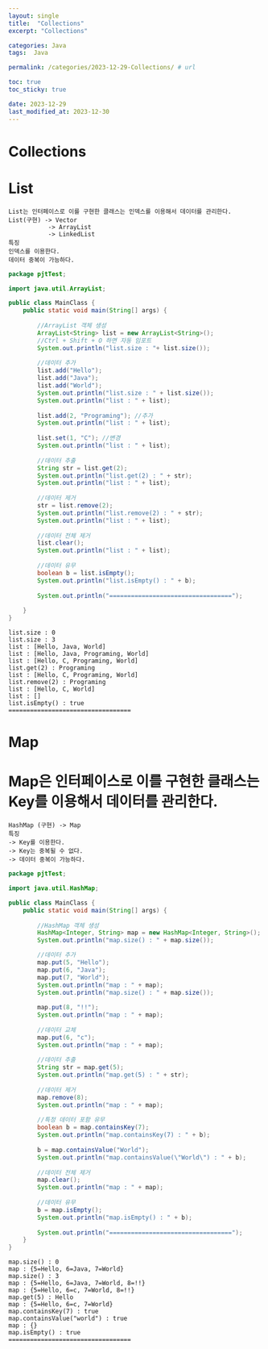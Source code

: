 ```yaml
---
layout: single
title:  "Collections"
excerpt: "Collections"

categories: Java
tags:  Java

permalink: /categories/2023-12-29-Collections/ # url

toc: true
toc_sticky: true

date: 2023-12-29
last_modified_at: 2023-12-30
---
```


# Collections
# List
```
List는 인터페이스로 이를 구현한 클래스는 인덱스를 이용해서 데이터를 관리한다.
List(구현) -> Vector
           -> ArrayList
           -> LinkedList
특징
인덱스를 이용한다.
데이터 중복이 가능하다.
```
```Java
package pjtTest;

import java.util.ArrayList;

public class MainClass {
	public static void main(String[] args) {
		
		//ArrayList 객체 생성
		ArrayList<String> list = new ArrayList<String>();
		//Ctrl + Shift + O 하면 자동 임포트
		System.out.println("list.size : "+ list.size());
		 
		//데이터 추가
		list.add("Hello");
		list.add("Java");
		list.add("World");
		System.out.println("list.size : " + list.size());
		System.out.println("list : " + list);
		
		list.add(2, "Programing"); //추가
		System.out.println("list : " + list);
		
		list.set(1, "C"); //변경
		System.out.println("list : " + list);
		
		//데이터 추출
		String str = list.get(2);
		System.out.println("list.get(2) : " + str);
		System.out.println("list : " + list);
		
		//데이터 제거
		str = list.remove(2);
		System.out.println("list.remove(2) : " + str);
		System.out.println("list : " + list);
		
		//데이터 전체 제거
		list.clear();
		System.out.println("list : " + list);
		
		//데이터 유무
		boolean b = list.isEmpty();
		System.out.println("list.isEmpty() : " + b);
		
		System.out.println("==================================");
		
	}
}
```
    list.size : 0
    list.size : 3
    list : [Hello, Java, World]
    list : [Hello, Java, Programing, World]
    list : [Hello, C, Programing, World]
    list.get(2) : Programing
    list : [Hello, C, Programing, World]
    list.remove(2) : Programing
    list : [Hello, C, World]
    list : []
    list.isEmpty() : true
    ==================================

# Map
# Map은 인터페이스로 이를 구현한 클래스는 Key를 이용해서 데이터를 관리한다.
```
HashMap (구현) -> Map
특징
-> Key를 이용한다.
-> Key는 중복될 수 없다.
-> 데이터 중복이 가능하다.
```
```Java
package pjtTest;

import java.util.HashMap;

public class MainClass {
	public static void main(String[] args) {
		
		//HashMap 객체 생성
		HashMap<Integer, String> map = new HashMap<Integer, String>();
		System.out.println("map.size() : " + map.size());

		//데이터 추가
		map.put(5, "Hello");
		map.put(6, "Java");
		map.put(7, "World");
		System.out.println("map : " + map);
		System.out.println("map.size() : " + map.size());
		
		map.put(8, "!!");
		System.out.println("map : " + map);
		
		//데이터 교체
		map.put(6, "c");
		System.out.println("map : " + map);
		
		//데이터 추출
		String str = map.get(5);
		System.out.println("map.get(5) : " + str);
		
		//데이터 제거
		map.remove(8);
		System.out.println("map : " + map);
		
		//특정 데이터 포함 유무
		boolean b = map.containsKey(7);
		System.out.println("map.containsKey(7) : " + b);
		
		b = map.containsValue("World");
		System.out.println("map.containsValue(\"World\") : " + b);
		
		//데이터 전체 제거
		map.clear();
		System.out.println("map : " + map);
		
		//데이터 유무
		b = map.isEmpty();
		System.out.println("map.isEmpty() : " + b);
		
		System.out.println("==================================");
	}
}
```
    map.size() : 0
    map : {5=Hello, 6=Java, 7=World}
    map.size() : 3
    map : {5=Hello, 6=Java, 7=World, 8=!!}
    map : {5=Hello, 6=c, 7=World, 8=!!}
    map.get(5) : Hello
    map : {5=Hello, 6=c, 7=World}
    map.containsKey(7) : true
    map.containsValue("world") : true
    map : {}
    map.isEmpty() : true
    ==================================
